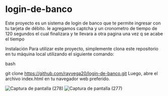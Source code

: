 # login-de-banco

Este proyecto es un sistema de login de banco que te permite ingresar con tu tarjeta de débito. le agregamos captcha y un cronometro de tiempo 
de 120 segundos el cual finalizara y te llevara a otra pagina una vez q se acabe el tiempo 

Instalación
Para utilizar este proyecto, simplemente clona este repositorio en tu máquina local utilizando el siguiente comando:

bash

git clone https://github.com/rayvega20/login-de-banco.git
Luego, abre el archivo index.html en tu navegador web preferido.

![Captura de pantalla (278)](https://user-images.githubusercontent.com/90875621/224576211-0fd0c21b-439c-4b57-a109-02e50d15163d.png)
![Captura de pantalla (277)](https://user-images.githubusercontent.com/90875621/224576236-2dcd2f0c-5329-4d2d-8092-a5b9e67f17b9.png)
